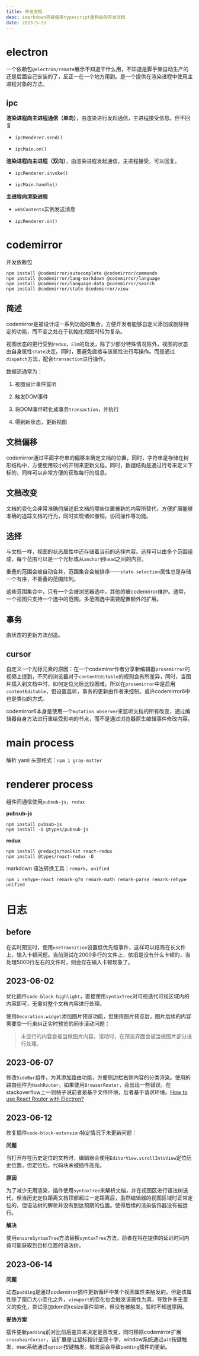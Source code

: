 ```yaml
---
title: 开发文档
desc: imarkdown项目使用typescript重构后的开发文档
date: 2023-5-23
---
```

# electron

一个依赖包`@electron/remote`展示不知道干什么用，不知道是脚手架自动生产的还是后面自己安装的了，反正一在一个地方用到。是一个提供在渲染进程中使用主进程对象的方法。

## ipc

**渲染进程向主进程通信（单向）**，由渲染进行发起通信，主进程接受信息。但不回复

- `ipcRenderer.send()`

- `ipcMain.on()`

**渲染进程向主进程（双向）**，由渲染进程发起通信，主进程接受，可以回复。

- `ipcRenderer.invoke()`

- `ipcMain.handle()`

**主进程向渲染进程**

- `webContents`实例发送消息

- `ipcRenderer.on()`

# codemirror

开发依赖包

```shell
npm install @codemirror/autocomplete @codemirror/commands
npm install @codemirror/lang-markdown @codemirror/language
npm install @codemirror/language-data @codemirror/search
npm install @codemirror/state @codemirror/view
```

## 简述

codemirror是被设计成一系列功能的集合，方便开发者能够自定义添加或删除特定的功能，而不变之处在于初始化视图时较为复杂。

视图状态的更行受到`redux`，`Elm`的启发，除了少部分特殊情况除外，视图的状态由自身属性`state`决定。同时，要避免直接与该属性进行写操作。而是通过`dispatch`方法，配合`transaction`进行操作。

数据流通常为：

1. 视图设计事件监听

2. 触发DOM事件

3. 将DOM事件转化成事务`transaction`，并执行

4. 得到新状态，更新视图

## 文档偏移

codemirror通过平面字符串的偏移来确定文档的位置，同时，字符串是存储在树形结构中，方便使用较小的开销来更新文档。同时，数据结构是通过行号来定义下标的，同样可以非常方便的获取每行的信息。

## 文档改变

文档的变化会非常准确的描述旧文档的哪些位置被新的内容所替代，方便扩展能够准确的追踪文档的行为，同时实现诸如撤销，协同操作等功能。

## 选择

与文档一样，视图的状态属性中还存储着当前的选择内容。选择可以由多个范围组成，每个范围可以是一个光标或从`anchor`到`head`之间的内容。

重叠的范围会被自动合并，范围集合会被排序——`state.selection`属性总是存储一个有序，不重叠的范围阵列。

这些范围集合中，只有一个会被浏览器选中，其他的被codemirror维护。通常，一个视图只支持一个选中的范围。多范围选中需要配置额外的扩展。

## 事务

由状态的更新方法创造。

## cursor

自定义一个光标元素的原因：在一个codemiror作者分享新编辑器`prosemirror`的视频上提到，不同的浏览器对于`contentEditable`的规则会有所差异，同时，当图片插入到文档中时，如何定位光标比较困难。所以在`prosemirror`中是启用`contentEditable`，但设置监听，事务的更新由作者来控制。或许codemirror6中也是类似的方式。

codemirror6本身是使用一个`mutation observer`来监听文档的所有改变，通过编辑器自身方法进行重绘受影响的节点，而不是通过浏览器原生编辑事件修改内容。

# main process

解析 yaml 头部格式：`npm i gray-matter`

# renderer process

组件间通信使用`pubsub-js`，`redux`

**pubsub-js**

```shell
npm install pubsub-js
npm install -D @types/pubsub-js
```

**redux**

```shell
npm install @reduxjs/toolkit react-redux
npm install @types/react-redux -D
```

markdown 语法转换工具：`remark`，`unified`

```shell
npm i rehype-react remark-gfm remark-math remark-parse remark-rehype unified
```

# 日志

## before

在实时预览时，使用`useTransition`设置低优先级事件，这样可以结局在长文件上，输入卡顿问题。当前测试在2000多行的文件上，依旧是没有什么卡顿的，当处理5000行左右的文件时，则会存在输入卡顿现象了。

## 2023-06-02

优化插件`code-block-highlight`，直接使用`syntaxTree`对可视迭代可视区域内的内容即可，无需对整个文档内容进行处理。

使用`Decoration.widget`添加图片预览功能，但使用图片预览后，图片后续的内容需要空一行来纠正实时预览的同步滚动问题：

> 未空行的内容会被当做图片内容，滚动时，在预览界面会被当做图片部分进行处理。

## 2023-06-07

修改`SideBar`组件，为其添加路由功能，方便侧边栏右侧内容的分类渲染。使用的路由组件为`HashRouter`，如果使用`BrowserRouter`，会出现一些错误。在stackoverflow上一则帖子说前者是基于文件环境，后者基于请求环境。[How to use React Router with Electron?](https://stackoverflow.com/questions/36505404/how-to-use-react-router-with-electron)

## 2023-06-12

修复插件`code-block-extension`特定情况下未更新问题：

**问题**

当打开存在历史定位的文档时，编辑器会使用`EditorView.scrollIntoView`定位历史位置，但定位后，代码块未被插件高亮。

**原因**

为了减少无用渲染，插件使用`syntaxTree`来解析文档，并在视图区进行语法树迭代，但当历史定位距离文档顶部超过一定距离后，虽然编辑器的视图区域时正常定位的，但语法树的解析并没有到达预期的位置。使得后续的渲染装饰器没有被运行。

**解决**

使用`ensureSyntaxTree`方法替换`syntaxTree`方法，前者在将在提供的延迟时间内竟可能获取到目标位置的语法树。

## 2023-06-14

**问题**

动态`padding`是通过codemirror插件更新循环中某个视图属性来触发的，但是该属性除了窗口大小变化之外，`viewport`的变化也会触发该属性为真，导致许多无意义的变化，尝试添加dom的resize事件监听，但没有被触发。暂时不知道原因。

**妥协方案**

插件更新`padding`前对比前后差异来决定是否改变，同时移除codemirror扩展`crosshairCursor`，该扩展是让鼠标指针呈现十字，window系统通过`alt`按键触发，mac系统通过`option`按键触发。触发后会导致`padding`插件的更新。

